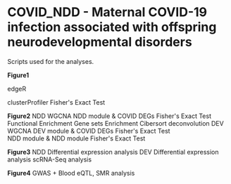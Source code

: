 # COVID_NDD - Maternal COVID-19 infection associated with offspring neurodevelopmental disorders
Scripts used for the analyses.

__Figure1__


edgeR

clusterProfiler
Fisher's Exact Test

__Figure2__
NDD WGCNA
NDD module & COVID DEGs Fisher's Exact Test  
Functional Enrichment
Gene sets Enrichment
Cibersort deconvolution
DEV WGCNA
DEV module & COVID DEGs Fisher's Exact Test  
NDD module & NDD module Fisher's Exact Test  

__Figure3__
NDD Differential expression analysis
DEV Differential expression analysis
scRNA-Seq analysis

__Figure4__
GWAS + Blood eQTL, SMR analysis
